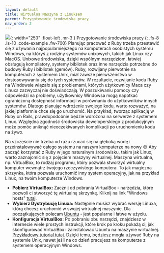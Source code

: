 ```yaml
---
layout: default
title: Wirtualna Maszyna z Linuksem
parent: Przygotowanie środowiska pracy
nav_order: 2
---
```

![](../images/intros/virtualmachine.jpg){: width="250" .float-left .mr-3 }
Przygotowanie środowiska pracy
{: .fs-8 .ls-10 .code-example .fw-700}
Planując pracować z Ruby trzeba przestawić się z używania najpopularniejszego na komputerach osobistych systemu Windows, na któryś z rodziny systemów unixowych, takich jak Linux czy MacOS. Unixowe środowiska, dzięki wspólnym narzędziom, łatwiej obsługują kompilatory, systemy bibliotek oraz inne narzędzia potrzebne do budowy Ruby i bibliotek (gemów). Ruby, rozwijany pierwotnie na komputerach z systemem Unix, miał zawsze pierwszeństwo w dostosowywaniu się do tych systemów. W rezultacie, rozwijanie kodu Ruby na Windowsie wiązało się z problemami, których użytkownicy Maca czy Linuxa zazwyczaj nie doświadczają. W poszukiwaniu pomocy czy odpowiedzi na problemy, użytkownicy Windowsa mogą napotkać ograniczoną dostępność informacji w porównaniu do użytkowników innych systemów. Dlatego planując wdrożenie swojego kodu, warto rozważyć, na jakiej platformie chce się go uruchomić. Na przykład, tworząc aplikację w Ruby on Rails, prawdopodobnie będzie wdrożona na serwerze z systemem Linux. Względna zgodność środowiska deweloperskiego z produkcyjnym może pomóc uniknąć nieoczekiwanych komplikacji po uruchomieniu kodu na żywo.

Na szczęście nie trzeba od razu rzucać się na głęboką wodę i przeinstalowywać całego systemu na naszym komputerze na nowy 😊 Aby zacząć korzystać z Ruby w jego naturalnym środowisku, takim jak Linux, warto zaznajomić się z pojęciem maszyny wirtualnej. Maszyna wirtualna, np. VirtualBox, to rodzaj programu, który pozwala stworzyć wirtualny komputer wewnątrz twojego rzeczywistego komputera. To jak magiczna skrzynka, która pozwala uruchomić inny system operacyjny, jak na przykład Linux, na twoim komputerze Windows.

- **Pobierz VirtualBox:** Zacznij od pobrania VirtualBox - narzędzia, które pozwoli ci stworzyć tę wirtualną skrzynkę. Kliknij na link "Windows hosts" [tutaj](https://www.virtualbox.org/wiki/Downloads).
- **Wybierz Dystrybucję Linuxa:** Następnie musisz wybrać wersję Linuxa, którą chcesz uruchomić w swojej wirtualnej maszynie. Dla początkujących polecam [Ubuntu](https://ubuntu.com/download/desktop) - jest popularne i łatwe w użyciu.
- **Konfiguracja VirtualBox:** Po pobraniu obu narzędzi, znajdziesz w internecie wiele prostych instrukcji, które krok po kroku pokażą ci, jak skonfigurować VirtualBox i zainstalować Ubuntu na maszynie wirtualnej. [Przykładowy tutorial tutaj](https://www.howtogeek.com/796988/how-to-install-linux-in-virtualbox/). Dzięki temu, będziesz mogła używać Ruby na systemie Unix, nawet jeśli na co dzień pracujesz na komputerze z systemem operacyjnym Windows.